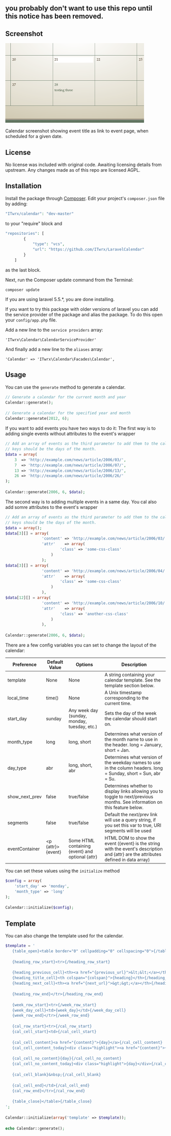 ## you probably don't want to use this repo until this notice has been removed.

## Screenshot
![Screenshot](img/cal_screen.png)


Calendar screenshot showing event title as link to event page, when scheduled for a given date.

## License
No license was included with original code. Awaiting licensing details from upstream. Any changes made as of this repo are licensed AGPL.

## Installation

Install the package through [Composer](http://getcomposer.org/). Edit your project's `composer.json` file by adding:

```php
"ITwrx/calendar": "dev-master"
```
to your "require" block and
```php
"repositories": [
        {
            "type": "vcs",
            "url": "https://github.com/ITwrx/LaravelCalendar"
        }
    ]
```
as the last block.

Next, run the Composer update command from the Terminal:

    composer update

If you are using laravel 5.5.*, you are done installing. 

If you want to try this package with older versions of laravel you can add the service provider of the package and alias the package. To do this open your `config/app.php` file.

Add a new line to the `service providers` array:

	'ITwrx\Calendar\CalendarServiceProvider'

And finally add a new line to the `aliases` array:

	'Calendar' => 'ITwrx\Calendar\Facades\Calendar',


## Usage


You can use the `generate` method to generate a calendar.

```php
// Generate a calendar for the current month and year
Calendar::generate();

// Generate a calendar for the specified year and month
Calendar::generate(2012, 6);
```
If you want to add events you have two ways to do it:
The first way is to adding single events without attributes to the event's wrapper
```php
// Add an array of events as the third parameter to add them to the calendar, 
// keys should be the days of the month.
$data = array(
	3  => 'http://example.com/news/article/2006/03/',
	7  => 'http://example.com/news/article/2006/07/',
	13 => 'http://example.com/news/article/2006/13/',
	26 => 'http://example.com/news/article/2006/26/'
);

Calendar::generate(2006, 6, $data);
```
The second way is to adding multiple events in a same day.
You cal also add somre attributes to the event's wrapper
```php
// Add an array of events as the third parameter to add them to the calendar, 
// keys should be the days of the month.
$data = array();
$data[3][] = array(	
                'content' => 'http://example.com/news/article/2006/03/',
                'attr'    => array(
                        'class' => 'some-css-class'
                    )
                );
$data[3][] = array(
                'content' => 'http://example.com/news/article/2006/04/',
                'attr'    => array(
                        'class' => 'some-css-class'
                    )
                ),
$data[12][] = array(
                'content' => 'http://example.com/news/article/2006/10/',
                'attr'    => array(
                        'class' => 'another-css-class'
                    )
                ),

Calendar::generate(2006, 6, $data);
```

There are a few config variables you can set to change the layout of the calendar:

| Preference     | Default Value         | Options                                          | Description                                                                                                                         |
| -------------- | --------------------- | ------------------------------------------------ | ----------------------------------------------------------------------------------------------------------------------------------- |
| template       | None                  | None                                             | A string containing your calendar template. See the template section below.                                                         |
| local_time     | time()                | None                                             | A Unix timestamp corresponding to the current time.                                                                                 |
| start_day      | sunday                | Any week day (sunday, monday, tuesday, etc.)     | Sets the day of the week the calendar should start on.                                                                              |
| month_type     | long                  | long, short                                      | Determines what version of the month name to use in the header. long = January, short = Jan.                                        |
| day_type       | abr                   | long, short, abr                                 | Determines what version of the weekday names to use in the column headers. long = Sunday, short = Sun, abr = Su.                    |
| show_next_prev | false                 | true/false                                       | Determines whether to display links allowing you to toggle to next/previous months. See information on this feature below.          |
| segments       | false                 | true/false                                       | Default the next/prev link will use a query string, if you set this var to true, URI segments will be used                          |
| eventContainer | <p {attr}>{event}</p> | Some HTML containing {event} and optional {attr} | HTML DOM to show the event ({event} is the string with the event's description and {attr} are the attributes defined in data array) |

You can set these values using the `initialize` method

```php
$config = array(
	'start_day' => 'monday',
	'month_type' => 'long'
);

Calendar::initialize($config);
```

## Template

You can also change the template used for the calendar. 

```php
$template = '
   {table_open}<table border="0" cellpadding="0" cellspacing="0">{/table_open}

   {heading_row_start}<tr>{/heading_row_start}

   {heading_previous_cell}<th><a href="{previous_url}">&lt;&lt;</a></th>{/heading_previous_cell}
   {heading_title_cell}<th colspan="{colspan}">{heading}</th>{/heading_title_cell}
   {heading_next_cell}<th><a href="{next_url}">&gt;&gt;</a></th>{/heading_next_cell}

   {heading_row_end}</tr>{/heading_row_end}

   {week_row_start}<tr>{/week_row_start}
   {week_day_cell}<td>{week_day}</td>{/week_day_cell}
   {week_row_end}</tr>{/week_row_end}

   {cal_row_start}<tr>{/cal_row_start}
   {cal_cell_start}<td>{/cal_cell_start}

   {cal_cell_content}<a href="{content}">{day}</a>{/cal_cell_content}
   {cal_cell_content_today}<div class="highlight"><a href="{content}">{day}</a></div>{/cal_cell_content_today}

   {cal_cell_no_content}{day}{/cal_cell_no_content}
   {cal_cell_no_content_today}<div class="highlight">{day}</div>{/cal_cell_no_content_today}

   {cal_cell_blank}&nbsp;{/cal_cell_blank}

   {cal_cell_end}</td>{/cal_cell_end}
   {cal_row_end}</tr>{/cal_row_end}

   {table_close}</table>{/table_close}
';

Calendar::initialize(array('template' => $template));

echo Calendar::generate();
```
